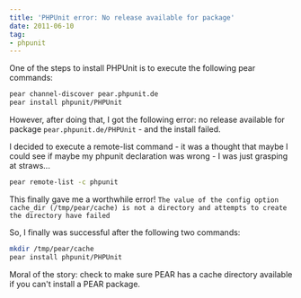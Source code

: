 ```yaml
---
title: 'PHPUnit error: No release available for package'
date: 2011-06-10
tag:
- phpunit
---
```

One of the steps to install PHPUnit is to execute the following pear commands:

<!--more-->

```bash
pear channel-discover pear.phpunit.de
pear install phpunit/PHPUnit
```

However, after doing that, I got the following error: no release available for package `pear.phpunit.de/PHPUnit` - and the install failed.  

I decided to execute a remote-list command - it was a thought that maybe I could see if maybe my phpunit declaration was wrong - I was just grasping at straws...
    
```bash
pear remote-list -c phpunit
```

This finally gave me a worthwhile error! `The value of the config option cache_dir (/tmp/pear/cache) is not a directory and attempts to create the directory have failed`

So, I finally was successful after the following two commands:
    
```bash
mkdir /tmp/pear/cache
pear install phpunit/PHPUnit
```

Moral of the story: check to make sure PEAR has a cache directory available if you can't install a PEAR package.
